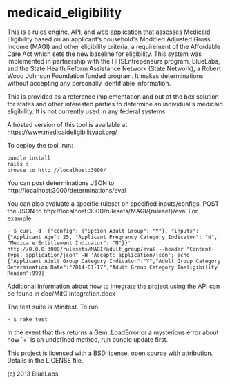 medicaid_eligibility
========================

This is a rules engine, API, and web application that assesses Medicaid Eligibility based on an applicant’s household's Modified Adjusted Gross Income (MAGI) and other eligibility criteria, a requirement of the Affordable Care Act which sets the new baseline for eligibility. This system was implemented in partnership with the HHSEntrepeneurs program, BlueLabs, and the State Health Reform Assistance Network (State Network), a Robert Wood Johnson Foundation funded program. It makes determinations without accepting any personally identifiable information. 

This is provided as a reference implementation and out of the box solution for states and other interested parties to determine an individual's medicaid eligibility. It is not currently used in any federal systems. 

A hosted version of this tool is available at https://www.medicaideligibilityapi.org/ 

To deploy the tool, run:
```
bundle install
rails s
browse to http://localhost:3000/
```

You can post determinations JSON to http://localhost:3000/determinations/eval

You can also evaluate a specific ruleset on specified inputs/configs. POST the JSON to http://localhost:3000/rulesets/MAGI/{ruleset}/eval For example:
```
~ $ curl -d '{"config": {"Option Adult Group": "Y"}, "inputs":{"Applicant Age": 25, "Applicant Pregnancy Category Indicator": "N", "Medicare Entitlement Indicator": "N"}}' http://0.0.0:3000/rulesets/MAGI/adult_group/eval --header "Content-Type: application/json" -H 'Accept: application/json'; echo
{"Applicant Adult Group Category Indicator":"Y","Adult Group Category Determination Date":"2014-01-17","Adult Group Category Ineligibility Reason":999}
```

Additional information about how to integrate the project using the API can be found in doc/MitC integration.docx

The test suite is Minitest. To run: 
```
~ $ rake test
```
In the event that this returns a Gem::LoadError or a mysterious error about how `+' is an undefined method, run bundle update first.

This project is licensed with a BSD license, open source with attribution. Details in the LICENSE file.

(c) 2013 BlueLabs.
